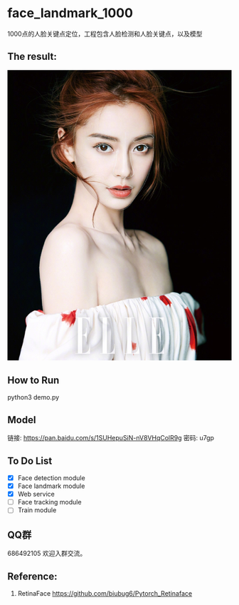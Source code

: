 # face_landmark_1000

1000点的人脸关键点定位，工程包含人脸检测和人脸关键点，以及模型



## The result:

![result](./data/result.jpg)

## How to Run

python3 demo.py

## Model

链接: https://pan.baidu.com/s/1SUHepuSiN-nV8VHqColR9g  密码: u7gp

## To Do List

- [x] Face detection module
- [x] Face landmark module
- [x] Web service
- [ ] Face tracking module
- [ ] Train module

## QQ群

686492105   欢迎入群交流。

## Reference:

1. RetinaFace https://github.com/biubug6/Pytorch_Retinaface



